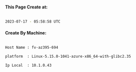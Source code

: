 
   
#### This Page Create at:

```bash

2023-07-17 - 05:58:58 UTC

```

#### Create By Machine:

```bash

Host Name : fv-az395-694

platform  : Linux-5.15.0-1041-azure-x86_64-with-glibc2.35

Ip Local  : 10.1.0.43

```

